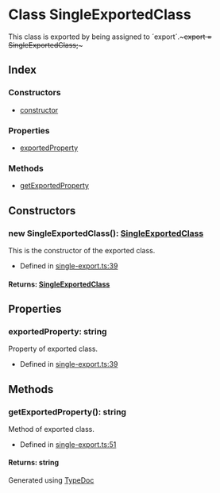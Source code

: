 # Class SingleExportedClass
This class is exported by being assigned to ´export´.~~~export = SingleExportedClass;~~~

## Index

### Constructors
* [constructor](_single_export_.singleexportedclass.md#constructor)

### Properties
* [exportedProperty](_single_export_.singleexportedclass.md#exportedproperty)

### Methods
* [getExportedProperty](_single_export_.singleexportedclass.md#getexportedproperty)

## Constructors

### new SingleExportedClass(): [SingleExportedClass](_single_export_.singleexportedclass.md)
This is the constructor of the exported class.  
* Defined in [single-export.ts:39](https://github.com/kimamula/typedoc/blob/HEAD/examples/basic/src/single-export.ts#L39)

#### Returns: [SingleExportedClass](_single_export_.singleexportedclass.md)

## Properties

### exportedProperty: string
Property of exported class.
* Defined in [single-export.ts:39](https://github.com/kimamula/typedoc/blob/HEAD/examples/basic/src/single-export.ts#L39)


## Methods

### getExportedProperty(): string
Method of exported class.  
* Defined in [single-export.ts:51](https://github.com/kimamula/typedoc/blob/HEAD/examples/basic/src/single-export.ts#L51)

#### Returns: string


Generated using [TypeDoc](http://typedoc.io)
